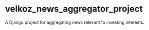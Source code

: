 # velkoz_news_aggregator_project
A Django project for aggregating news relevant to investing interests.
